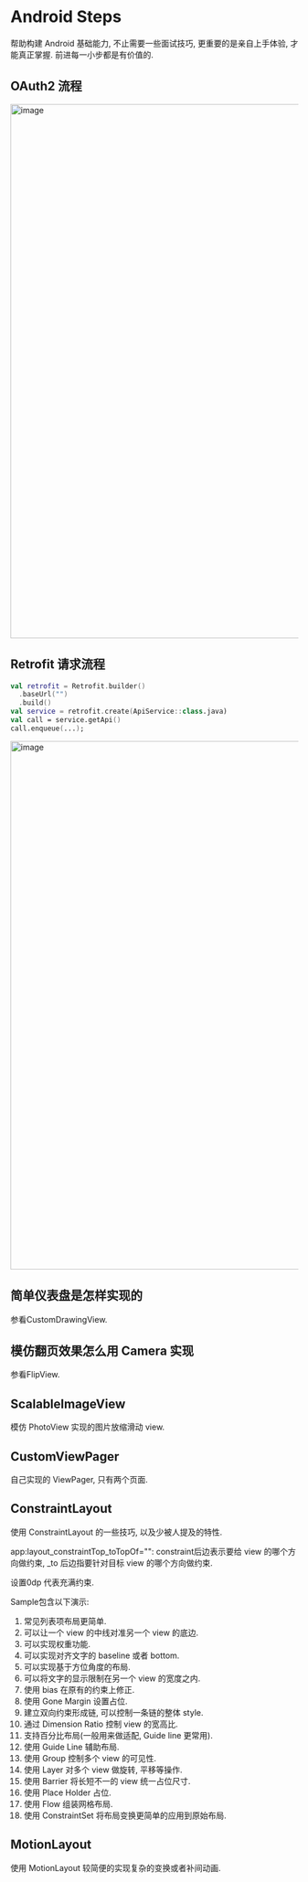 # Android Steps

帮助构建 Android 基础能力, 不止需要一些面试技巧, 更重要的是亲自上手体验, 才能真正掌握. 前进每一小步都是有价值的.

## OAuth2 流程
<img width="935" alt="image" src="https://github.com/user-attachments/assets/f99e00d1-3140-440a-90a1-ea3473ba6062" />

## Retrofit 请求流程
```kotlin
val retrofit = Retrofit.builder()
  .baseUrl("")
  .build()
val service = retrofit.create(ApiService::class.java)
val call = service.getApi()
call.enqueue(...);
```
<img width="925" alt="image" src="https://github.com/user-attachments/assets/45a5eaa5-96c7-4074-a91f-66a6108773b7" />


## 简单仪表盘是怎样实现的

参看CustomDrawingView.

## 模仿翻页效果怎么用 Camera 实现

参看FlipView.

## ScalableImageView

模仿 PhotoView 实现的图片放缩滑动 view.

## CustomViewPager
自己实现的 ViewPager, 只有两个页面.

## ConstraintLayout

使用 ConstraintLayout 的一些技巧, 以及少被人提及的特性.

app:layout_constraintTop_toTopOf="": constraint后边表示要给 view 的哪个方向做约束, _to 后边指要针对目标 view 的哪个方向做约束.

设置0dp 代表充满约束.

Sample包含以下演示:

1. 常见列表项布局更简单.
2. 可以让一个 view 的中线对准另一个 view 的底边.
3. 可以实现权重功能.
4. 可以实现对齐文字的 baseline 或者 bottom.
5. 可以实现基于方位角度的布局.
6. 可以将文字的显示限制在另一个 view 的宽度之内.
7. 使用 bias 在原有的约束上修正.
8. 使用 Gone Margin 设置占位.
9. 建立双向约束形成链, 可以控制一条链的整体 style.
10. 通过 Dimension Ratio 控制 view 的宽高比.
11. 支持百分比布局(一般用来做适配, Guide line 更常用).
12. 使用 Guide Line 辅助布局.
13. 使用 Group 控制多个 view 的可见性.
14. 使用 Layer 对多个 view 做旋转, 平移等操作.
15. 使用 Barrier 将长短不一的 view 统一占位尺寸.
16. 使用 Place Holder 占位.
17. 使用 Flow 组装网格布局.
18. 使用 ConstraintSet 将布局变换更简单的应用到原始布局.

## MotionLayout
使用 MotionLayout 较简便的实现复杂的变换或者补间动画.



